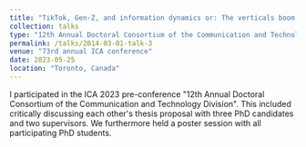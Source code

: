 ```yaml
---
title: "TikTok, Gen-Z, and information dynamics or: The verticals boom."
collection: talks
type: "12th Annual Doctoral Consortium of the Communication and Technology Division"
permalink: /talks/2014-03-01-talk-3
venue: "73rd annual ICA conference"
date: 2023-05-25
location: "Toronto, Canada"
---
```


I participated in the ICA 2023 pre-conference "12th Annual Doctoral Consortium of the Communication and Technology Division". This included critically discussing each other's thesis proposal with three PhD candidates and two supervisors. We furthermore held a poster session with all participating PhD students.
